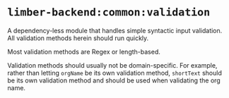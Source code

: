 # `limber-backend:common:validation`

A dependency-less module that handles simple syntactic input validation.
All validation methods herein should run quickly.

Most validation methods are Regex or length-based.

Validation methods should usually not be domain-specific.
For example, rather than letting `orgName` be its own validation method,
`shortText` should be its own validation method and should be used when validating the org name.

